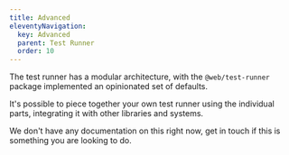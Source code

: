 ```yaml
---
title: Advanced
eleventyNavigation:
  key: Advanced
  parent: Test Runner
  order: 10
---
```


The test runner has a modular architecture, with the `@web/test-runner` package implemented an opinionated set of defaults.

It's possible to piece together your own test runner using the individual parts, integrating it with other libraries and systems.

We don't have any documentation on this right now, get in touch if this is something you are looking to do.
